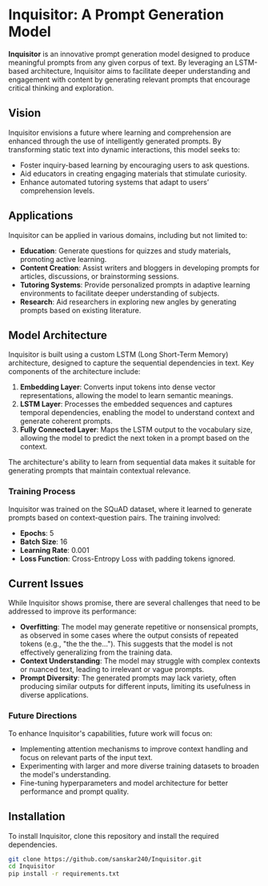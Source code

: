 # Inquisitor: A Prompt Generation Model

**Inquisitor** is an innovative prompt generation model designed to produce meaningful prompts from any given corpus of text. By leveraging an LSTM-based architecture, Inquisitor aims to facilitate deeper understanding and engagement with content by generating relevant prompts that encourage critical thinking and exploration.

## Vision

Inquisitor envisions a future where learning and comprehension are enhanced through the use of intelligently generated prompts. By transforming static text into dynamic interactions, this model seeks to:
- Foster inquiry-based learning by encouraging users to ask questions.
- Aid educators in creating engaging materials that stimulate curiosity.
- Enhance automated tutoring systems that adapt to users’ comprehension levels.

## Applications

Inquisitor can be applied in various domains, including but not limited to:
- **Education**: Generate questions for quizzes and study materials, promoting active learning.
- **Content Creation**: Assist writers and bloggers in developing prompts for articles, discussions, or brainstorming sessions.
- **Tutoring Systems**: Provide personalized prompts in adaptive learning environments to facilitate deeper understanding of subjects.
- **Research**: Aid researchers in exploring new angles by generating prompts based on existing literature.

## Model Architecture

Inquisitor is built using a custom LSTM (Long Short-Term Memory) architecture, designed to capture the sequential dependencies in text. Key components of the architecture include:

1. **Embedding Layer**: Converts input tokens into dense vector representations, allowing the model to learn semantic meanings.
2. **LSTM Layer**: Processes the embedded sequences and captures temporal dependencies, enabling the model to understand context and generate coherent prompts.
3. **Fully Connected Layer**: Maps the LSTM output to the vocabulary size, allowing the model to predict the next token in a prompt based on the context.

The architecture's ability to learn from sequential data makes it suitable for generating prompts that maintain contextual relevance.

### Training Process

Inquisitor was trained on the SQuAD dataset, where it learned to generate prompts based on context-question pairs. The training involved:
- **Epochs**: 5
- **Batch Size**: 16
- **Learning Rate**: 0.001
- **Loss Function**: Cross-Entropy Loss with padding tokens ignored.

## Current Issues

While Inquisitor shows promise, there are several challenges that need to be addressed to improve its performance:

- **Overfitting**: The model may generate repetitive or nonsensical prompts, as observed in some cases where the output consists of repeated tokens (e.g., "the the the..."). This suggests that the model is not effectively generalizing from the training data.
- **Context Understanding**: The model may struggle with complex contexts or nuanced text, leading to irrelevant or vague prompts.
- **Prompt Diversity**: The generated prompts may lack variety, often producing similar outputs for different inputs, limiting its usefulness in diverse applications.

### Future Directions
To enhance Inquisitor's capabilities, future work will focus on:
- Implementing attention mechanisms to improve context handling and focus on relevant parts of the input text.
- Experimenting with larger and more diverse training datasets to broaden the model's understanding.
- Fine-tuning hyperparameters and model architecture for better performance and prompt quality.

## Installation

To install Inquisitor, clone this repository and install the required dependencies.

```bash
git clone https://github.com/sanskar240/Inquisitor.git
cd Inquisitor
pip install -r requirements.txt
